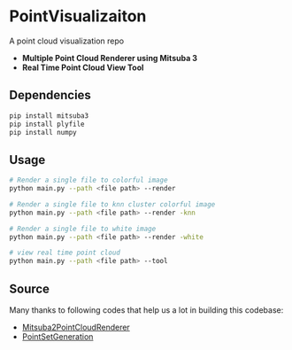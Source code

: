# PointVisualizaiton
A point cloud visualization repo

- **Multiple Point Cloud Renderer using Mitsuba 3**
- **Real Time Point Cloud View Tool**



## Dependencies

```bash
pip install mitsuba3
pip install plyfile
pip install numpy
```

## Usage

```bash
# Render a single file to colorful image
python main.py --path <file path> --render

# Render a single file to knn cluster colorful image
python main.py --path <file path> --render -knn

# Render a single file to white image
python main.py --path <file path> --render -white

# view real time point cloud
python main.py --path <file path> --tool
```



## Source

Many thanks to following codes that help us a lot in building this codebase:

* [Mitsuba2PointCloudRenderer](https://github.com/tolgabirdal/Mitsuba2PointCloudRenderer) 
* [PointSetGeneration](https://github.com/fanhqme/PointSetGeneration)
